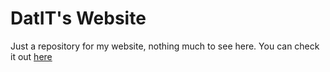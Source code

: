 # DatIT's Website
Just a repository for my website, nothing much to see here.
You can check it out [here](https://datit-026.github.io/DatIT/)
